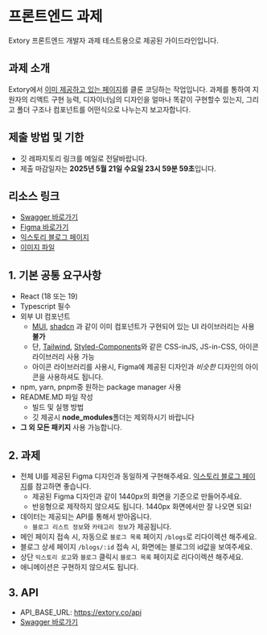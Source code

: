 # 프론트엔드 과제

Extory 프론트엔드 개발자 과제 테스트용으로 제공된 가이드라인입니다.

## 과제 소개

Extory에서 [이미 제공하고 있는 페이지](https://extory.co/blogs)를 클론 코딩하는 작업입니다. 과제를 통하여 지원자의 리액트 구현 능력, 디자이너님의 디자인을 얼마나 똑같이 구현할수 있는지, 그리고 폴더 구조나 컴포넌트를 어떤식으로 나누는지 보고자합니다.

## 제출 방법 및 기한

- 깃 레파지토리 링크를 메일로 전달바랍니다.
- 제출 마감일자는 **2025년 5월 21일 수요일 23시 59분 59초**입니다.

## 리소스 링크

- [Swagger 바로가기](https://extory.co/api-docs)
- [Figma 바로가기](https://www.figma.com/design/rfrtG1czp6RqUTadbuScfD/%EA%B3%BC%EC%A0%9C?node-id=0-1&m=dev&t=jSd7sSzL5x1LEyEq-1)
- [익스토리 블로그 페이지](https://extory.co/blogs)
- [이미지 파일](https://github.com/michaelhur/extory-fe-assignment/tree/master/resource)

## 1. 기본 공통 요구사항

- React (18 또는 19)
- Typescript 필수
- 외부 UI 컴포넌트
  - [MUI](https://mui.com/), [shadcn](https://ui.shadcn.com/) 과 같이 이미 컴포넌트가 구현되어 있는 UI 라이브러리는 사용 **불가**
  - 단, [Tailwind](https://tailwindcss.com/), [Styled-Components](https://styled-components.com/)와 같은 CSS-inJS, JS-in-CSS, 아이콘 라이브러리 사용 가능
  - 아이콘 라이브러리를 사용시, Figma에 제공된 디자인과 *비슷한* 디자인의 아이콘을 사용하셔도 됩니다.
- npm, yarn, pnpm중 원하는 package manager 사용
- README.MD 파일 작성
  - 빌드 및 실행 방법
  - 깃 제공시 **node_modules**폴더는 제외하시기 바랍니다
- **그 외 모든 패키지** 사용 가능합니다.

## 2. 과제

- 전체 UI를 제공된 Figma 디자인과 동일하게 구현해주세요. [익스토리 블로그 페이지](https://extory.co/blogs)를 참고하면 좋습니다.
  - 제공된 Figma 디자인과 같이 1440px의 화면을 기준으로 만들어주세요.
  - 반응형으로 제작하지 않으셔도 됩니다. 1440px 화면에서만 잘 나오면 되요!
- 데이터는 제공되는 API를 통해서 받아옵니다.
  - `블로그 리스트 정보`와 `카테고리 정보`가 제공됩니다.
- 메인 페이지 접속 시, 자동으로 `블로그 목록` 페이지 `/blogs`로 리다이렉션 해주세요.
- 블로그 상세 페이지 `/blogs/:id` 접속 시, 화면에는 블로그의 id값을 보여주세요.
- 상단 `익스토리 로고`와 `블로그` 클릭시  `블로그 목록` 페이지로 리다이렉션 해주세요.
- 애니메이션은 구현하지 않으셔도 됩니다.

## 3. API

- API_BASE_URL: https://extory.co/api
- [Swagger 바로가기](https://extory.co/api-docs)